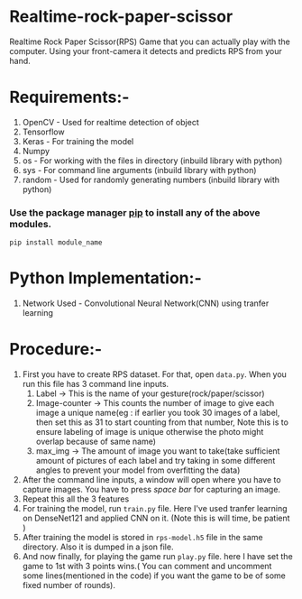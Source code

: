 # Realtime-rock-paper-scissor

Realtime Rock Paper Scissor(RPS) Game that you can actually play with the computer. Using your front-camera it detects and predicts RPS from your hand.

# Requirements:-
  1. OpenCV - Used for realtime detection of object
  2. Tensorflow 
  3. Keras - For training the model
  4. Numpy
  5. os - For working with the files in directory (inbuild library with python)
  6. sys - For command line arguments (inbuild library with python)
  7. random - Used for randomly generating numbers (inbuild library with python)

### Use the package manager [pip](https://pypi.org/project/pip/) to install any of the above modules.
  `pip install module_name`
  
# Python Implementation:-
  1. Network Used - Convolutional Neural Network(CNN) using tranfer learning
  
# Procedure:-
  1. First you have to create RPS dataset. For that, open `data.py`. When you run this file has 3 command line inputs. 
      1. Label -> This is the name of your gesture(rock/paper/scissor)
      2. Image-counter -> This counts the number of image to give each image a unique name(eg : if earlier you took 30 images of a label, then set this as 31 to start counting from that number, Note this is to ensure labeling of image is unique otherwise the photo might overlap because of same name)
      3. max_img -> The amount of image you want to take(take sufficient amount of pictures of each label and try taking in some different angles to prevent your model from overfitting the data)
  2. After the command line inputs, a window will open where you have to capture images. You have to press *space bar* for capturing an image.
  3. Repeat this all the 3 features
  4. For training the model, run `train.py` file. Here I've used tranfer learning on DenseNet121 and applied CNN on it. (Note this is will time, be patient )
  5. After training the model is stored in `rps-model.h5` file in the same directory. Also it is dumped in a json file.
  6. And now finally, for playing the game run `play.py` file. here I have set the game to 1st with 3 points wins.( You can comment and uncomment some lines(mentioned in the code) if you want the game to be of some fixed number of rounds).